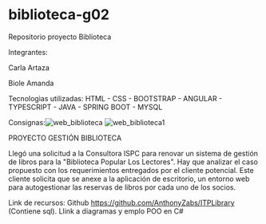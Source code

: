 # biblioteca-g02
Repositorio proyecto Biblioteca

Integrantes: 

Carla Artaza

Biole Amanda

Tecnologìas utilizadas:
HTML - 
CSS - 
BOOTSTRAP - 
ANGULAR - 
TYPESCRIPT - 
JAVA - 
SPRING BOOT - 
MYSQL 



Consignas:![web_biblioteca](https://user-images.githubusercontent.com/90620453/193720176-39afedf1-c866-4bd4-b025-f6389b905e43.png)
![web_biblioteca1](https://user-images.githubusercontent.com/90620453/193720181-4c6a7610-c6d0-4b31-a06d-d22354797ebd.png)

PROYECTO GESTIÓN BIBLIOTECA

Llegó una solicitud a la Consultora ISPC para renovar un sistema de gestión de libros para la "Biblioteca Popular Los Lectores". Hay que analizar el caso propuesto con los requerimientos entregados por el cliente potencial. Este cliente solicita que se anexe a la aplicación de escritorio, un entorno web para autogestionar las reservas de libros por cada uno de los socios.

Link de recursos: Github https://github.com/AnthonyZabs/ITPLibrary (Contiene sql). Llink a diagramas y emplo POO en C#

